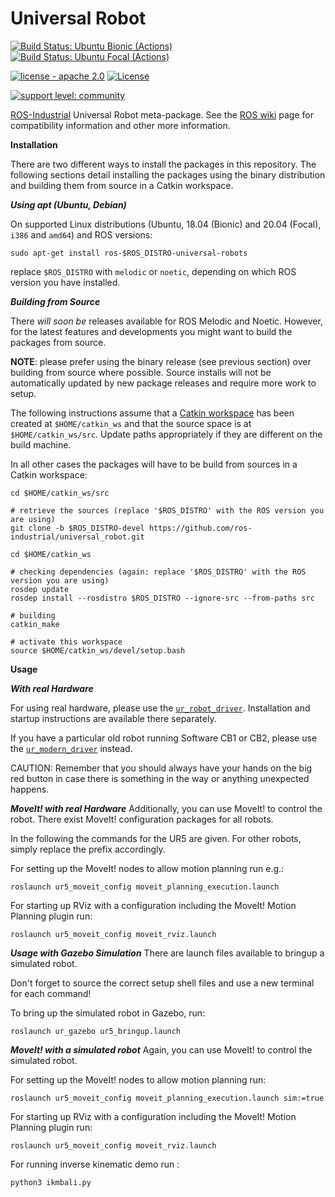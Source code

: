 # Universal Robot

[![Build Status: Ubuntu Bionic (Actions)](https://github.com/ros-industrial/universal_robot/workflows/CI%20-%20Ubuntu%20Bionic/badge.svg?branch=melodic-devel)](https://github.com/ros-industrial/universal_robot/actions?query=workflow%3A%22CI+-+Ubuntu+Bionic%22)
[![Build Status: Ubuntu Focal (Actions)](https://github.com/ros-industrial/universal_robot/workflows/CI%20-%20Ubuntu%20Focal/badge.svg?branch=melodic-devel)](https://github.com/ros-industrial/universal_robot/actions?query=workflow%3A%22CI+-+Ubuntu+Focal%22)

[![license - apache 2.0](https://img.shields.io/:license-Apache%202.0-yellowgreen.svg)](https://opensource.org/licenses/Apache-2.0)
[![License](https://img.shields.io/badge/License-BSD%203--Clause-blue.svg)](https://opensource.org/licenses/BSD-3-Clause)

[![support level: community](https://img.shields.io/badge/support%20level-community-lightgray.png)](http://rosindustrial.org/news/2016/10/7/better-supporting-a-growing-ros-industrial-software-platform)

[ROS-Industrial](https://wiki.ros.org/Industrial) Universal Robot meta-package. See the [ROS wiki](https://wiki.ros.org/universal_robots) page for compatibility information and other more information.


__Installation__

There are two different ways to install the packages in this repository. The following sections detail installing the packages using the binary distribution and building them from source in a Catkin workspace.


___Using apt (Ubuntu, Debian)___

On supported Linux distributions (Ubuntu, 18.04 (Bionic) and 20.04 (Focal), `i386` and `amd64`) and ROS versions:

```
sudo apt-get install ros-$ROS_DISTRO-universal-robots
```

replace `$ROS_DISTRO` with `melodic` or `noetic`, depending on which ROS version you have installed.


___Building from Source___

There *will soon be* releases available for ROS Melodic and Noetic. However, for the latest features and developments you might want to build the packages from source.

**NOTE**: please prefer using the binary release (see previous section) over building from source where possible. Source installs will not be automatically updated by new package releases and require more work to setup.

The following instructions assume that a [Catkin workspace](https://wiki.ros.org/catkin/Tutorials/create_a_workspace) has been created at `$HOME/catkin_ws` and that the source space is at `$HOME/catkin_ws/src`. Update paths appropriately if they are different on the build machine.

In all other cases the packages will have to be build from sources in a Catkin workspace:

```
cd $HOME/catkin_ws/src

# retrieve the sources (replace '$ROS_DISTRO' with the ROS version you are using)
git clone -b $ROS_DISTRO-devel https://github.com/ros-industrial/universal_robot.git

cd $HOME/catkin_ws

# checking dependencies (again: replace '$ROS_DISTRO' with the ROS version you are using)
rosdep update
rosdep install --rosdistro $ROS_DISTRO --ignore-src --from-paths src

# building
catkin_make

# activate this workspace
source $HOME/catkin_ws/devel/setup.bash
```


__Usage__

___With real Hardware___

For using real hardware, please use the
[`ur_robot_driver`](https://github.com/UniversalRobots/Universal_Robots_ROS_Driver). Installation
and startup instructions are available there separately.

If you have a particular old robot running Software CB1 or CB2, please use the
[`ur_modern_driver`](https://github.com/ros-industrial/ur_modern_driver) instead.

CAUTION:
Remember that you should always have your hands on the big red button in case there is something in the way or anything unexpected happens.

___MoveIt! with real Hardware___
Additionally, you can use MoveIt! to control the robot.
There exist MoveIt! configuration packages for all robots.

In the following the commands for the UR5 are given. For other robots, simply replace the prefix accordingly.

For setting up the MoveIt! nodes to allow motion planning run e.g.:

```roslaunch ur5_moveit_config moveit_planning_execution.launch```

For starting up RViz with a configuration including the MoveIt! Motion Planning plugin run:

```roslaunch ur5_moveit_config moveit_rviz.launch```

___Usage with Gazebo Simulation___
There are launch files available to bringup a simulated robot.

Don't forget to source the correct setup shell files and use a new terminal for each command!

To bring up the simulated robot in Gazebo, run:

```roslaunch ur_gazebo ur5_bringup.launch```


___MoveIt! with a simulated robot___
Again, you can use MoveIt! to control the simulated robot.

For setting up the MoveIt! nodes to allow motion planning run:

```roslaunch ur5_moveit_config moveit_planning_execution.launch sim:=true```

For starting up RViz with a configuration including the MoveIt! Motion Planning plugin run:

```roslaunch ur5_moveit_config moveit_rviz.launch```

For running inverse kinematic demo run :

```python3 ikmbali.py```
